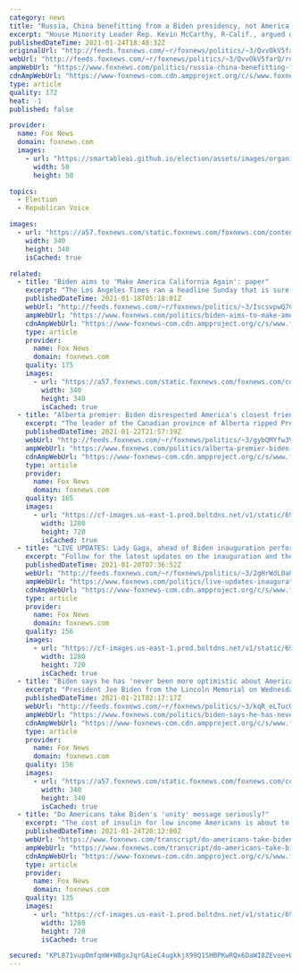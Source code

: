 ```yaml
---
category: news
title: "Russia, China benefitting from a Biden presidency, not America: Rep. McCarthy"
excerpt: "House Minority Leader Rep. Kevin McCarthy, R-Calif., argued on Saturday that \"our adversaries,\" not the American people, are benefitting from President Biden's actions during his first week in office."
publishedDateTime: 2021-01-24T18:48:32Z
originalUrl: "http://feeds.foxnews.com/~r/foxnews/politics/~3/QvvOkV5farQ/russia-china-benefitting-from-a-biden-presidency-not-america-rep-mccarthy"
webUrl: "http://feeds.foxnews.com/~r/foxnews/politics/~3/QvvOkV5farQ/russia-china-benefitting-from-a-biden-presidency-not-america-rep-mccarthy"
ampWebUrl: "https://www.foxnews.com/politics/russia-china-benefitting-from-a-biden-presidency-not-america-rep-mccarthy.amp"
cdnAmpWebUrl: "https://www-foxnews-com.cdn.ampproject.org/c/s/www.foxnews.com/politics/russia-china-benefitting-from-a-biden-presidency-not-america-rep-mccarthy.amp"
type: article
quality: 172
heat: -1
published: false

provider:
  name: Fox News
  domain: foxnews.com
  images:
    - url: "https://smartableai.github.io/election/assets/images/organizations/foxnews.com-50x50.jpg"
      width: 50
      height: 50

topics:
  - Election
  - Republican Voice

images:
  - url: "https://a57.foxnews.com/static.foxnews.com/foxnews.com/content/uploads/2020/10/340/340/Talia-Kaplan.jpg?ve=1&tl=1"
    width: 340
    height: 340
    isCached: true

related:
  - title: "Biden aims to 'Make America California Again': paper"
    excerpt: "The Los Angeles Times ran a headline Sunday that is sure to grab the attention of Trump supporters everywhere: “Make America California Again? That’s Biden’s plan.”"
    publishedDateTime: 2021-01-18T05:18:01Z
    webUrl: "http://feeds.foxnews.com/~r/foxnews/politics/~3/IscsvpwQ7CU/biden-aims-to-make-america-california-again-paper"
    ampWebUrl: "https://www.foxnews.com/politics/biden-aims-to-make-america-california-again-paper.amp"
    cdnAmpWebUrl: "https://www-foxnews-com.cdn.ampproject.org/c/s/www.foxnews.com/politics/biden-aims-to-make-america-california-again-paper.amp"
    type: article
    provider:
      name: Fox News
      domain: foxnews.com
    quality: 175
    images:
      - url: "https://a57.foxnews.com/static.foxnews.com/foxnews.com/content/uploads/2018/09/340/340/demarche.jpg?ve=1&tl=1"
        width: 340
        height: 340
        isCached: true
  - title: "Alberta premier: Biden disrespected America's closest friend by canceling Keystone Pipeline"
    excerpt: "The leader of the Canadian province of Alberta ripped President Biden Friday over his decision to cancel the Keystone XL pipeline almost immediately after taking office earlier this week."
    publishedDateTime: 2021-01-22T21:57:39Z
    webUrl: "http://feeds.foxnews.com/~r/foxnews/politics/~3/gybQMYfw3Vg/alberta-premier-biden-disrespected-americas-closest-friend-by-canceling-keystone-pipeline"
    ampWebUrl: "https://www.foxnews.com/politics/alberta-premier-biden-disrespected-americas-closest-friend-by-canceling-keystone-pipeline.amp"
    cdnAmpWebUrl: "https://www-foxnews-com.cdn.ampproject.org/c/s/www.foxnews.com/politics/alberta-premier-biden-disrespected-americas-closest-friend-by-canceling-keystone-pipeline.amp"
    type: article
    provider:
      name: Fox News
      domain: foxnews.com
    quality: 165
    images:
      - url: "https://cf-images.us-east-1.prod.boltdns.net/v1/static/694940094001/9c1e1d82-d707-41c9-8f8d-27992f839308/2e75011d-7fe9-4702-bd30-f3f9dbb90991/1280x720/match/image.jpg"
        width: 1280
        height: 720
        isCached: true
  - title: "LIVE UPDATES: Lady Gaga, ahead of Biden inauguration performance, hopes for 'day of peace for all Americans'"
    excerpt: "Follow for the latest updates on the inauguration and the fallout from the Capitol riots. "
    publishedDateTime: 2021-01-20T07:36:52Z
    webUrl: "http://feeds.foxnews.com/~r/foxnews/politics/~3/2gHrWdL0aCE/live-updates-inauguration-1-20-21"
    ampWebUrl: "https://www.foxnews.com/politics/live-updates-inauguration-1-20-21.amp"
    cdnAmpWebUrl: "https://www-foxnews-com.cdn.ampproject.org/c/s/www.foxnews.com/politics/live-updates-inauguration-1-20-21.amp"
    type: article
    provider:
      name: Fox News
      domain: foxnews.com
    quality: 156
    images:
      - url: "https://cf-images.us-east-1.prod.boltdns.net/v1/static/694940094001/37b0634a-5587-4455-bec6-b9e1e8eb110e/7f953ac1-8805-4560-9416-b0db44ddc653/1280x720/match/image.jpg"
        width: 1280
        height: 720
        isCached: true
  - title: "Biden says he has 'never been more optimistic about America,' calls for unity in remarks at Lincoln Memorial"
    excerpt: "President Joe Biden from the Lincoln Memorial on Wednesday night said he has “never been more optimistic about America” than now, while again calling for unity and saying “democracy has prevailed.”"
    publishedDateTime: 2021-01-21T02:17:17Z
    webUrl: "http://feeds.foxnews.com/~r/foxnews/politics/~3/kqR_eLTucUw/biden-says-he-has-never-been-more-optimistic-about-america-calls-for-unity-in-remarks-at-lincoln-memorial"
    ampWebUrl: "https://www.foxnews.com/politics/biden-says-he-has-never-been-more-optimistic-about-america-calls-for-unity-in-remarks-at-lincoln-memorial.amp"
    cdnAmpWebUrl: "https://www-foxnews-com.cdn.ampproject.org/c/s/www.foxnews.com/politics/biden-says-he-has-never-been-more-optimistic-about-america-calls-for-unity-in-remarks-at-lincoln-memorial.amp"
    type: article
    provider:
      name: Fox News
      domain: foxnews.com
    quality: 156
    images:
      - url: "https://a57.foxnews.com/static.foxnews.com/foxnews.com/content/uploads/2020/10/340/340/brooke-singman-headshot.jpg?ve=1&tl=1"
        width: 340
        height: 340
        isCached: true
  - title: "Do Americans take Biden's 'unity' message seriously?"
    excerpt: "The cost of insulin for low income Americans is about to go up because of Joe's executive orders stripping away price protections, and that's not all. The constitution frankly be damned, and Joe Biden now wants statehood for Washington,"
    publishedDateTime: 2021-01-24T20:12:00Z
    webUrl: "https://www.foxnews.com/transcript/do-americans-take-bidens-unity-message-seriously"
    ampWebUrl: "https://www.foxnews.com/transcript/do-americans-take-bidens-unity-message-seriously.amp"
    cdnAmpWebUrl: "https://www-foxnews-com.cdn.ampproject.org/c/s/www.foxnews.com/transcript/do-americans-take-bidens-unity-message-seriously.amp"
    type: article
    provider:
      name: Fox News
      domain: foxnews.com
    quality: 135
    images:
      - url: "https://cf-images.us-east-1.prod.boltdns.net/v1/static/694940094001/2e7f7a24-5ec0-41cb-9718-48860b9b992f/fdcf6df9-4bcc-411e-af2d-178ffab561cd/1280x720/match/image.jpg"
        width: 1280
        height: 720
        isCached: true

secured: "KPL871vupOmfqmW+W8gxJqrGAieC4ugkkjX99Q1SHBPKwRQx6DaWI8ZEvoe+W8owMs8NzopYYIzEC65u0jYcd6ZNKSo1IT5om70rsZr5NLU/Z68/742oStq4UUZkh7LjXJWivOky8jCAuk/zCv0E47jjsZSDHnRb8QhXA9JMIrCJX3/N+EcMwVHdvPg0WSr8BhLJ0/hT6F80eacloeGKLrASFLBpJrSI0tHUA9AYlLw+F4GVsGftw7yAiAUar3j6ME61t6GR0Yq+awHz57hhNxl99GmGYfwES7dZjFZ2ISqdo69fed6zAZyZqGZwnlW3ZfQCFM8ggSfOUNL5cqAZeRolHowN+ww3iox4RJyGAac=;c9WJ9eReV3fkyKHpaTEV3Q=="
---
```


